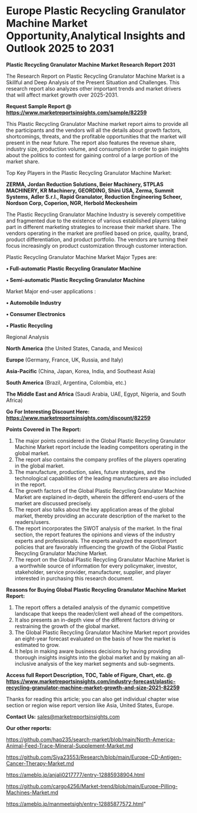 # Europe Plastic Recycling Granulator Machine Market Opportunity,Analytical Insights and Outlook 2025 to 2031

<strong>Plastic Recycling Granulator Machine Market Research Report 2031</strong>

The Research Report on Plastic Recycling Granulator Machine Market is a Skillful and Deep Analysis of the Present Situation and Challenges. This research report also analyzes other important trends and market drivers that will affect market growth over 2025-2031.

<strong>Request Sample Report @ <a href=https://www.marketreportsinsights.com/sample/82259>https://www.marketreportsinsights.com/sample/82259</a></strong>

This Plastic Recycling Granulator Machine market report aims to provide all the participants and the vendors will all the details about growth factors, shortcomings, threats, and the profitable opportunities that the market will present in the near future. The report also features the revenue share, industry size, production volume, and consumption in order to gain insights about the politics to contest for gaining control of a large portion of the market share.

Top Key Players in the Plastic Recycling Granulator Machine Market:

<strong>ZERMA, Jordan Reduction Solutions, Beier Machinery, STPLAS MACHINERY, KR Machinery, GEORDING, Shini USA, Zerma, Summit Systems, Adler S.r.l., Rapid Granulator, Reduction Engineering Scheer, Nordson Corp, Coperion, NGR, Herbold Meckesheim</strong>

The Plastic Recycling Granulator Machine Industry is severely competitive and fragmented due to the existence of various established players taking part in different marketing strategies to increase their market share. The vendors operating in the market are profiled based on price, quality, brand, product differentiation, and product portfolio. The vendors are turning their focus increasingly on product customization through customer interaction.

Plastic Recycling Granulator Machine Market Major Types are:

<strong>• Full-automatic Plastic Recycling Granulator Machine

• Semi-automatic Plastic Recycling Granulator Machine</strong>

Market Major end-user applications :

<strong>• Automobile Industry

• Consumer Electronics

• Plastic Recycling</strong>

Regional Analysis

</u><strong><b>North America</b></strong> (the United States, Canada, and Mexico)

<strong><b>Europe </b></strong>(Germany, France, UK, Russia, and Italy)

<strong><b>Asia-Pacific</b></strong> (China, Japan, Korea, India, and Southeast Asia)

<strong><b>South America</b></strong> (Brazil, Argentina, Colombia, etc.)

<strong><b>The Middle East and Africa</b></strong> (Saudi Arabia, UAE, Egypt, Nigeria, and South Africa)

<strong>Go For Interesting Discount Here: <a href=https://www.marketreportsinsights.com/discount/82259>https://www.marketreportsinsights.com/discount/82259</a></strong>

<strong>Points Covered in The Report:</strong>
<ol>
  <li>The major points considered in the Global Plastic Recycling Granulator Machine Market report include the leading competitors operating in the global market.</li>
  <li>The report also contains the company profiles of the players operating in the global market.</li>
  <li>The manufacture, production, sales, future strategies, and the technological capabilities of the leading manufacturers are also included in the report.</li>
  <li>The growth factors of the Global Plastic Recycling Granulator Machine Market are explained in-depth, wherein the different end-users of the market are discussed precisely.</li>
  <li>The report also talks about the key application areas of the global market, thereby providing an accurate description of the market to the readers/users.</li>
  <li>The report incorporates the SWOT analysis of the market. In the final section, the report features the opinions and views of the industry experts and professionals. The experts analyzed the export/import policies that are favorably influencing the growth of the Global Plastic Recycling Granulator Machine Market.</li>
  <li>The report on the Global Plastic Recycling Granulator Machine Market is a worthwhile source of information for every policymaker, investor, stakeholder, service provider, manufacturer, supplier, and player interested in purchasing this research document.</li>
</ol>
<strong>Reasons for Buying Global Plastic Recycling Granulator Machine Market Report:</strong>

<ol>
  <li>The report offers a detailed analysis of the dynamic competitive landscape that keeps the reader/client well ahead of the competitors.</li>
  <li>It also presents an in-depth view of the different factors driving or restraining the growth of the global market.</li>
  <li>The Global Plastic Recycling Granulator Machine Market report provides an eight-year forecast evaluated on the basis of how the market is estimated to grow.</li>
  <li>It helps in making aware business decisions by having providing thorough insights insights into the global market and by making an all-inclusive analysis of the key market segments and sub-segments.</li>
</ol>
<strong>Access full Report Description, TOC, Table of Figure, Chart, etc. @ <a href=https://www.marketreportsinsights.com/industry-forecast/plastic-recycling-granulator-machine-market-growth-and-size-2021-82259>https://www.marketreportsinsights.com/industry-forecast/plastic-recycling-granulator-machine-market-growth-and-size-2021-82259</a></strong>


Thanks for reading this article; you can also get individual chapter wise section or region wise report version like Asia, United States, Europe.

<strong>Contact Us:</strong>
sales@marketreportsinsights.com

<strong>Our other reports:</strong>

<a href=https://github.com/haq235/search-market/blob/main/North-America-Animal-Feed-Trace-Mineral-Supplement-Market.md>https://github.com/haq235/search-market/blob/main/North-America-Animal-Feed-Trace-Mineral-Supplement-Market.md</a>

<a href=https://github.com/Siya23553/Research/blob/main/Europe-CD-Antigen-Cancer-Therapy-Market.md>https://github.com/Siya23553/Research/blob/main/Europe-CD-Antigen-Cancer-Therapy-Market.md</a>

<a href=https://ameblo.jp/anjali0217777/entry-12885938904.html>https://ameblo.jp/anjali0217777/entry-12885938904.html</a>

<a href=https://github.com/cargo4256/Market-trend/blob/main/Europe-Pilling-Machines-Market.md>https://github.com/cargo4256/Market-trend/blob/main/Europe-Pilling-Machines-Market.md</a>

<a href=https://ameblo.jp/manmeetsigh/entry-12885877572.html>https://ameblo.jp/manmeetsigh/entry-12885877572.html</a>"
